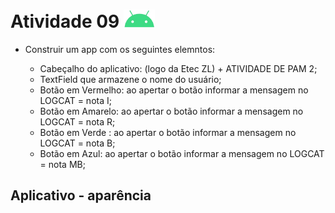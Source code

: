 # Atividade 09 <img src="https://github.com/stxrkwas/Happy_Birthday/blob/ba660c82157e0990a066e1e713a209e669fc2831/icon%20for%20readme/android-svgrepo-com__1_-removebg-preview.png" width="50" height="auto"></img>

- Construir um app com os seguintes elemntos:
  
  - Cabeçalho do aplicativo: (logo da Etec ZL) + ATIVIDADE DE PAM 2;
  - TextField que armazene o nome do usuário;
  - Botão em Vermelho: ao apertar o botão informar a mensagem no LOGCAT = nota I;
  - Botão em Amarelo: ao apertar o botão informar a mensagem no LOGCAT = nota R;
  - Botão em Verde : ao apertar o botão informar a mensagem no LOGCAT = nota B;
  - Botão em Azul: ao apertar o botão informar a mensagem no LOGCAT = nota MB;
 
## Aplicativo - aparência

<img src=""></img>

